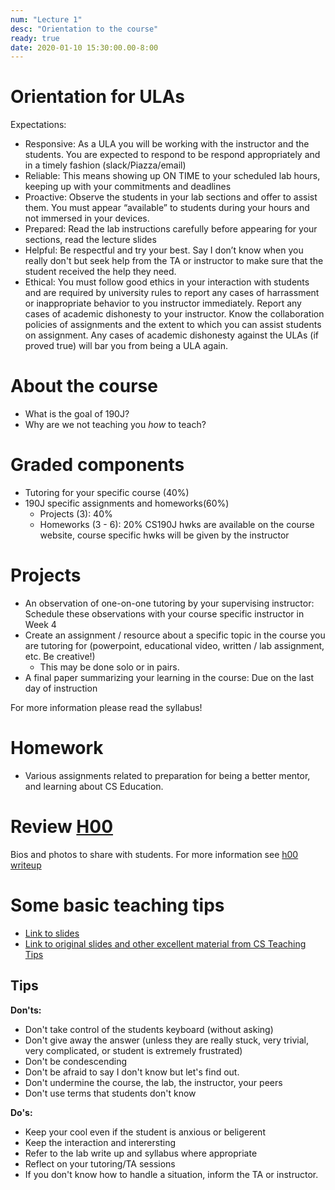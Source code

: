 ```yaml
---
num: "Lecture 1"
desc: "Orientation to the course"
ready: true
date: 2020-01-10 15:30:00.00-8:00
---
```


# Orientation for ULAs

Expectations:

* Responsive: As a ULA you will be working with the instructor and the students. You are expected to respond to be respond appropriately and in a timely fashion (slack/Piazza/email)
* Reliable: This means showing up ON TIME to your scheduled lab hours, keeping up with your commitments and deadlines
* Proactive: Observe the students in your lab sections and offer to assist them. You must appear “available” to students during your hours and not immersed in your devices.
* Prepared: Read the lab instructions carefully before appearing for your sections, read the lecture slides
* Helpful: Be respectful and try your best. Say I don’t know when you really don't but seek help from the TA or instructor to make sure that the student received the help they need. 
* Ethical: You must follow good ethics in your interaction with students and are required by university rules to report any cases of harrassment or inappropriate behavior to you instructor immediately. Report any cases of academic dishonesty to your instructor. Know the collaboration policies of assignments and the extent to which you can assist students on assignment. Any cases of academic dishonesty against the ULAs (if proved true) will bar you from being a ULA again.


# About the course
* What is the goal of 190J?
* Why are we not teaching you *how* to teach?

# Graded components
* Tutoring for your specific course (40%) 
* 190J specific assignments and homeworks(60%)
  * Projects (3): 40%  
  * Homeworks (3 - 6): 20% 
  CS190J hwks are available on the course website, course specific hwks will be given by the instructor
  
# Projects
* An observation of one-on-one tutoring by your supervising instructor: Schedule these observations with your course specific instructor in Week 4
* Create an assignment / resource about a specific topic in the course you are tutoring for (powerpoint, educational video, written / lab assignment, etc. Be creative!)
    * This may be done solo or in pairs.
* A final paper summarizing your learning in the course: Due on the last day of instruction

For more information please read the syllabus!

# Homework

* Various assignments related to preparation for being a better mentor, and learning about CS Education.

# Review [H00](/hwk/h00/)

Bios and photos to share with students. For more information see [h00 writeup]({{site.url}}{{site.baseurl}}/hwk/h00/)

# Some basic teaching tips

* [Link to slides](https://docs.google.com/presentation/d/16aD1ad42hNyrgtDFEAU0QmpzehKp-pa4cXh2Z8G3alw/edit?usp=sharing)
* [Link to original slides and other excellent material from CS Teaching Tips](http://csteachingtips.org/)

## Tips

**Don'ts:**

* Don't take control of the students keyboard (without asking)
* Don't give away the answer (unless they are really stuck, very trivial, very complicated, or student is extremely frustrated)
* Don't be condescending
* Don't be afraid to say I don't know but let's find out.
* Don't undermine the course, the lab, the instructor, your peers
* Don't use terms that students don't know 

**Do's:**

* Keep your cool even if the student is anxious or beligerent
* Keep the interaction and interersting
* Refer to the lab write up and syllabus where appropriate 
* Reflect on your tutoring/TA sessions
* If you don't know how to handle a situation, inform the TA or instructor.
